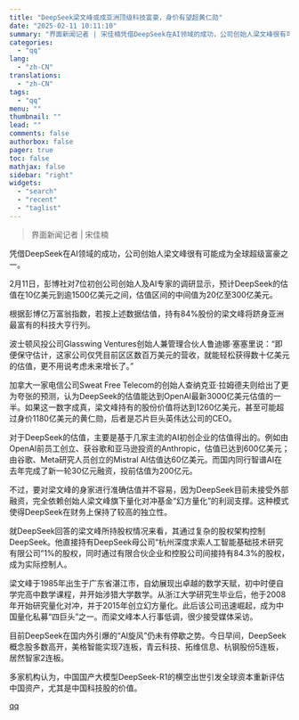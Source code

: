 ```yaml
---
title: "DeepSeek梁文峰或成亚洲顶级科技富豪，身价有望超黄仁勋"
date: "2025-02-11 10:11:10"
summary: "界面新闻记者 | 宋佳楠凭借DeepSeek在AI领域的成功，公司创始人梁文峰很有可能成为全球超级富..."
categories:
  - "qq"
lang:
  - "zh-CN"
translations:
  - "zh-CN"
tags:
  - "qq"
menu: ""
thumbnail: ""
lead: ""
comments: false
authorbox: false
pager: true
toc: false
mathjax: false
sidebar: "right"
widgets:
  - "search"
  - "recent"
  - "taglist"
---
```


> 界面新闻记者 | 宋佳楠

凭借DeepSeek在AI领域的成功，公司创始人梁文峰很有可能成为全球超级富豪之一。

2月11日，彭博社对7位初创公司创始人及AI专家的调研显示，预计DeepSeek的估值在10亿美元到逾1500亿美元之间，估值区间的中间值为20亿至300亿美元。

根据彭博亿万富翁指数，若按上述数据估值，持有84%股份的梁文峰将跻身亚洲最富有的科技大亨行列。

波士顿风投公司Glasswing Ventures创始人兼管理合伙人鲁迪娜·塞塞里说：“即便保守估计，这家公司仅凭目前区区数百万美元的营收，就能轻松获得数十亿美元的估值，更不用说考虑未来增长了。”

加拿大一家电信公司Sweat Free Telecom的创始人查纳克亚·拉姆德夫则给出了更为夸张的预测，认为DeepSeek的估值能达到OpenAI最新3000亿美元估值的一半。如果这一数字成真，梁文峰持有的股份价值将达到1260亿美元，甚至可能超过身价1180亿美元的黄仁勋，后者是芯片巨头英伟达公司的CEO。

对于DeepSeek的估值，主要是基于几家主流的AI初创企业的估值得出的。例如由OpenAI前员工创立、获谷歌和亚马逊投资的Anthropic，估值已达到600亿美元；由谷歌、Meta研究人员创立的Mistral AI估值达60亿美元。而国内同行智谱AI在去年完成了新一轮30亿元融资，投前估值为200亿元。

不过，要对梁文峰的身家进行准确估值并不容易，因为DeepSeek目前未接受外部融资，完全依赖创始人梁文峰旗下量化对冲基金“幻方量化”的利润支撑。这种模式使得DeepSeek在财务上保持了较高的独立性。

就DeepSeek回答的梁文峰所持股权情况来看，其通过复杂的股权架构控制DeepSeek。他直接持有DeepSeek母公司“杭州深度求索人工智能基础技术研究有限公司”1%的股权，同时通过有限合伙企业和控股公司间接持有84.3%的股权，成为实际控制人。

梁文峰于1985年出生于广东省湛江市，自幼展现出卓越的数学天赋，初中时便自学完高中数学课程，并开始涉猎大学数学。从浙江大学研究生毕业后，他于2008年开始研究量化对冲，并于2015年创立幻方量化。此后该公司迅速崛起，成为中国量化私募“四巨头”之一。而梁文峰本人行事低调，很少接受媒体采访。

目前DeepSeek在国内外引爆的“AI旋风”仍未有停歇之势。今日早间，DeepSeek概念股多数高开，美格智能实现7连板，青云科技、拓维信息、杭钢股份5连板，居然智家2连板。

多家机构认为，中国国产大模型DeepSeek-R1的横空出世引发全球资本重新评估中国资产，尤其是中国科技股的价值。

[qq](https://new.qq.com/rain/a/20250211A02HJA00)
